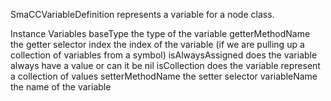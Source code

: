 SmaCCVariableDefinition represents a variable for a node class.

Instance Variables
	baseType	<RBAbstractClass>	the type of the variable
	getterMethodName	<Symbol>	the getter selector
	index	<Integer>	the index of the variable (if we are pulling up a collection of variables from a symbol)
	isAlwaysAssigned	<Boolean>	does the variable always have a value or can it be nil
	isCollection	<Boolean>	does the variable represent a collection of values
	setterMethodName	<Symbol>	the setter selector
	variableName	<String>	the name of the variable
